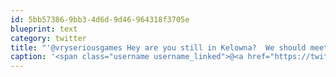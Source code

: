 ```yaml
---
id: 5bb57386-9bb3-4d6d-9d46-964318f3705e
blueprint: text
category: twitter
title: "'@vryseriousgames Hey are you still in Kelowna?  We should meet up for coffee, would like to talk to you about your SW project."
caption: '<span class="username username_linked">@<a href="https://twitter.com/vryseriousgames" title="vryseriousgames">vryseriousgames</a></span> Hey are you still in Kelowna?  We should meet up for coffee, would like to talk to you about your SW project.'
---
```

